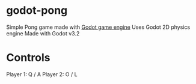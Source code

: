 # godot-pong
Simple Pong game made with [Godot game engine](https://godotengine.org/) 
Uses Godot 2D physics engine 
Made with Godot v3.2 

# Controls
Player 1: Q / A 
Player 2: O / L 
